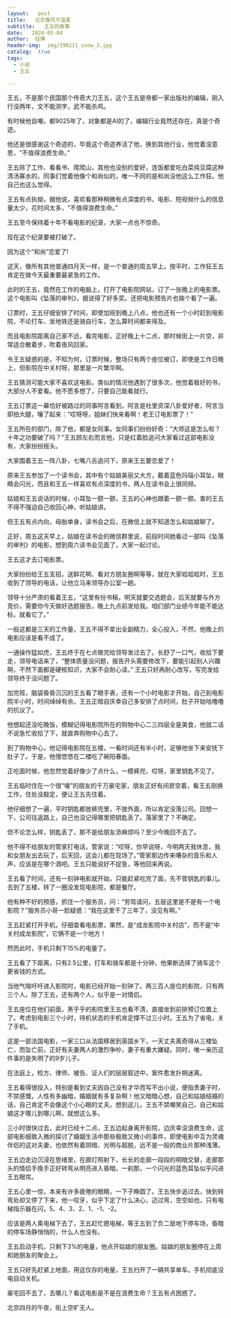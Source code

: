 ```yaml
---
layout:   post
title:   北京春风不温柔
subtitle:   王五的故事
date:   2024-05-04
author:  钰博
header-img:  img/190211_snow_3.jpg
catalog:  true
tags:
  - 小说
  - 王五

---
```


王五，不是那个民国那个传奇大刀王五，这个王五是帝都一家出版社的编辑，刚入行没两年，文不能测字，武不能杀鸡。

有时候他自嘲，都9025年了，对象都是AI的了，编辑行业竟然还存在，真是个奇迹。

他还是很感谢这个奇迹的，毕竟这个奇迹养活了他，换到其他行业，他觉着没意思，“不值得浪费生命。”

王五除了工作、看看书、爬爬山，其他也没别的爱好，连饭都爱吃白菜炖豆腐这种清汤寡水的，同事们觉着他像个和尚似的，唯一不同的是和尚没他这么工作狂。他自己也这么觉得。

王五有点执拗，据他说，喜欢看那种稍微有点深度的书，电影、短视频什么的信息量太少，花时间太多，“不值得浪费生命。”

王五至今保持着十年不看电影的纪录，大家一点也不惊奇。

现在这个纪录要被打破了。

因为这个“和尚”恋爱了!

这天，像所有其他普通四月天一样，是一个普通的周五早上。按平时，工作狂王五肯定在做今天最重要最紧急的工作。

此时的王五，竟然在工作的电脑上，打开了电影院网站，订了一张晚上的电影票。这个电影叫《坠落的审判》，据说得了好多奖。还把电影预告片也挨个看了一遍。

订票时，王五仔细安排了时间，即使加班到晚上八点，他也还有一个小时赶到电影院，不论打车、坐地铁还是骑自行车，怎么算时间都来得及。

而且电影院距离自己家不远，看完电影，正好晚上十二点，那时候街上一片空，非常适合散着步，吹着夜风回家。

令王五疑惑的是，不知为何，订票时候，整场只有两个座位被订，即使是工作日晚上，但影院在中关村呀，那里是一片繁华啊。

王五猜测可能大家不喜欢这电影。类似的情况他遇到了很多次，他觉着极好的书，大部分人不爱看。他不愿多想了，只要自己能看就行。

王五订票这一幕恰好被路过的同事阿言看到，阿言是社里资深八卦爱好者，阿言当即拍大腿，嚷了起来：“哎呀呀，姐妹们快来看啊！老王订电影票了！”

王五所在的部门，除了他，都是女同事。女同事们纷纷好奇：“大师这是怎么啦？十年之功要破了吗？”王五顾左右而言他，只是红着脸追问大家看过这部电影没有，大家纷纷摇头。

大家围着王五一阵八卦，七嘴八舌追问下，原来王五要恋爱了！

原来王五参加了一个读书会，其中有个姑娘美丽又大方，戴着蓝色玛瑙小耳坠，眼睛会闪光，而且和王五一样喜欢有点深度的书，两人在读书会上很同频。

姑娘和王五说话的时候，小耳坠一颤一颤，王五的心神也跟着一颤一颤。害的王五不得不强迫自己收回心神，听姑娘讲。

但王五有点内向，母胎单身，读书会之后，在微信上就不知道怎么和姑娘聊了。

正好，周五这天早上，姑娘在读书会的微信群里说，前段时间她看过一部叫《坠落的审判》的电影，想到周六读书会见面了，大家一起讨论。

王五这才去订电影票。

大家纷纷给王五支招，送鲜花啊、看对方朋友圈啊等等，就在大家呱呱呱时，王五收到了领导的电话，让他立马来领导办公室一趟。

领导十分严肃的看着王五，“这里有份书稿，明天就要交选题会，后天就要与外方竞价，需要你今天做好选题报告，晚上九点前发给我。咱们部门业绩今年能不能达标，就看它了。”

一般这都是三天的工作量，王五不得不拿出全副精力，全心投入，不然，他晚上的电影应该是看不成了。

一通操作猛如虎，王五终于在七点做完给领导发过去了。长舒了一口气，收拾下要走，领导电话来了，“整体质量没问题，报告开头需要修改下，要能引起别人兴趣啊，不然下面都是硬核知识，大家不会耐心读。”
王五只好再耐心改写，写完发给领导终于没问题了。

加完班，脑袋昏昏沉沉的王五看了眼手表，还有一个小时电影才开始，自己到电影院半小时，时间绰绰有余。王五正暗自庆幸自己多安排了点时间，肚子开始咕噜噜的抗议了。

他想起还没吃晚饭，模糊记得电影院所在的购物中心二三四层全是美食，他就二话不说急忙收拾了下，就直奔购物中心去了。

到了购物中心，他记得电影院在五楼，一看时间还有半小时，足够他坐下来安抚下肚子了。于是，他慢悠悠在二楼吃了碗阳春面。

正吃面时候，他忽然觉着好像少了点什么，一模裤兜，哎呀，家里钥匙不见了。

王五临时住在一个很“壕”的朋友的千万豪宅家，朋友正好有间房空着，看王五刚换工作，住处没敲定，便让王五先住着。

他仔细想了一遍，平时钥匙都放裤兜里，不放外面，所以肯定没落公司。回想一下，公司往返路上，自己也没记得哪里把钥匙丢了。落家里了？不确定。

但不论怎么样，钥匙丢了，那不是给朋友添麻烦吗？至少今晚回不去了。

他不得不给朋友的管家打电话，管家说：“哎呀，你早说呀，今明两天我休息，我和女朋友出去玩了，后天回，这会儿都在现场了。”管家那边传来嘈杂的音乐和人声，应该是在哪个酒吧。王五只能说好不捉急，等他回来再说。


王五看了时间，还有一刻钟电影就开始，只能赶紧吃完了面，先不管钥匙的事儿。去到了五楼，转了一圈没发现电影院，都是餐厅。

他有种不好的预感，抓住一个服务员，问：“劳驾请问，五层这里是不是有一个电影院？”服务员小哥一脸疑惑：“我在这里干了三年了，没见有啊。”

王五赶紧打开手机，仔细查看电影票，果然，是“成龙影院中关村店”，而不是“中关村成龙影院”，它俩不是一个地方！

然而此时，手机只剩下15%的电量了。

王五看了下距离，只有2.5公里，打车和骑车都是十分钟，他果断选择了骑车这个更省钱的方式。

当他气喘吁吁进入影院时，电影已经开始一刻钟了。两三百人座位的影院，只有两三个人。除了王五，还有两个人，似乎是一对情侣。

王五座位在他们前面，黑乎乎的影院里王五也看不清，直接坐到前排预订位置上了。考虑到电影三个小时，待机状态的手机肯定撑不过三小时。王五为了省电，关了手机。


这是一部法国电影，一家三口从法国移居到英国乡下，一天丈夫离奇得从三楼坠亡，而坠亡前，正好有夫妻两人的激烈争吵，妻子有重大嫌疑。同时，唯一亲历这件事的是失明了的9岁儿子。

在法庭上，检方、律师、被告、证人们的层层叙述中，案件愈发扑朔迷离。


王五看得很投入，特别是看到丈夫因自己没有才华而写不出小说，便指责妻子时，不禁感慨，人性有多幽暗，婚姻就有多复杂啊！他又暗暗心想，自己和姑娘结婚的话，自己肯定不会像这个小心眼的丈夫。想到这儿，王五不禁嘲笑自己，自己和姑娘这才哪儿到哪儿啊，就想这么多。


三小时很快过去，此时已经十二点，王五边起身离开影院，边庆幸没浪费生命，这部电影细致入微的探讨了婚姻生活中那些极致又微小的事件，即使电影中互为灵魂伴侣的这对夫妻，也依然有着阴暗、光明与超脱，远不是一般的商业片那种浅薄。


王五边走边沉浸在思绪里，在廊灯照射下，长长的走廊一段段的明暗交替，走廊那头的情侣手挽手正好转弯从明亮进入昏暗。一刹那，一个闪光的蓝色耳坠似乎闪进王五眼帘。

王五心里一惊，本来有许多疲倦的眼睛，一下子睁圆了。王五快步追过去，快到转弯处却又停了下来，他一咬牙，似乎下定了什么决心，迈过弯，空空如也，只有电梯指示器在闪，5、4、3、2、1、-1、-2。

应该是两人乘电梯下去了，王五赶忙摁电梯，等王五到了负二层地下停车场，昏暗的停车场静悄悄的，什么人也没有。

王五启动手机，只剩下3%的电量，他点开姑娘的朋友圈。姑娘的朋友圈停在上周和她朋友的聚会上。

王五只好先赶紧上地面，用这仅存的电量，王五扫开了一辆共享单车。手机彻底没电自动关机。

豪宅回不去了，去哪儿？看这电影是不是在浪费生命？王五有点困惑了。

北京四月的午夜，街上空旷无人。




